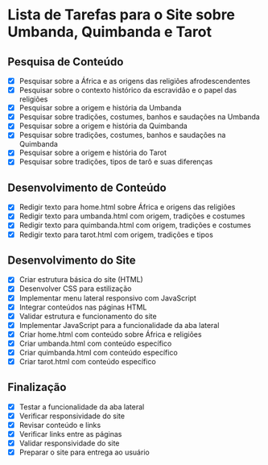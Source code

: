 # Lista de Tarefas para o Site sobre Umbanda, Quimbanda e Tarot

## Pesquisa de Conteúdo
- [x] Pesquisar sobre a África e as origens das religiões afrodescendentes
- [x] Pesquisar sobre o contexto histórico da escravidão e o papel das religiões
- [x] Pesquisar sobre a origem e história da Umbanda
- [x] Pesquisar sobre tradições, costumes, banhos e saudações na Umbanda
- [x] Pesquisar sobre a origem e história da Quimbanda
- [x] Pesquisar sobre tradições, costumes, banhos e saudações na Quimbanda
- [x] Pesquisar sobre a origem e história do Tarot
- [x] Pesquisar sobre tradições, tipos de tarô e suas diferenças

## Desenvolvimento de Conteúdo
- [x] Redigir texto para home.html sobre África e origens das religiões
- [x] Redigir texto para umbanda.html com origem, tradições e costumes
- [x] Redigir texto para quimbanda.html com origem, tradições e costumes
- [x] Redigir texto para tarot.html com origem, tradições e tipos

## Desenvolvimento do Site
- [x] Criar estrutura básica do site (HTML)
- [x] Desenvolver CSS para estilização
- [x] Implementar menu lateral responsivo com JavaScript
- [x] Integrar conteúdos nas páginas HTML
- [x] Validar estrutura e funcionamento do site
- [x] Implementar JavaScript para a funcionalidade da aba lateral
- [x] Criar home.html com conteúdo sobre África e religiões
- [x] Criar umbanda.html com conteúdo específico
- [x] Criar quimbanda.html com conteúdo específico
- [x] Criar tarot.html com conteúdo específico

## Finalização
- [x] Testar a funcionalidade da aba lateral
- [x] Verificar responsividade do site
- [x] Revisar conteúdo e links
- [x] Verificar links entre as páginas
- [x] Validar responsividade do site
- [x] Preparar o site para entrega ao usuário
